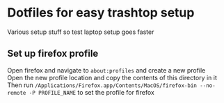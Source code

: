 # Dotfiles for easy trashtop setup
Various setup stuff so test laptop setup goes faster

## Set up firefox profile
Open firefox and navigate to `about:profiles` and create a new profile  
Open the new profile location and copy the contents of this directory in it  
Then run `/Applications/Firefox.app/Contents/MacOS/firefox-bin --no-remote -P PROFILE_NAME` to set the profile for firefox
